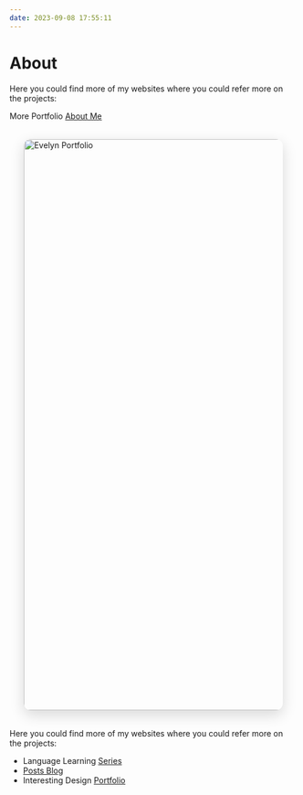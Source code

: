 ```yaml
---
date: 2023-09-08 17:55:11
---
```


# About 

<style>
  .img-shadow {
    box-shadow: 0 8px 24px rgba(0, 0, 0, 0.15);
    border-radius: 12px;
    display: block;
    margin: 2rem auto;
    max-width: 90%;
    transition: transform 0.3s ease;
  }

  .img-shadow:hover {
    transform: scale(1.05) rotate(1deg);
    cursor: pointer;
  }
</style>

<div>
  <p>Here you could find more of my websites where you could refer more on the projects:</p>

  <p>More Portfolio <a href="https://evelyyyynnnn.github.io/">About Me</a></p>

  <a href="https://evelyyyynnnn.github.io/" target="_blank">
    <img src="/img/Evelyn-Portfolio.jpg" alt="Evelyn Portfolio" width="1000" class="img-shadow" />
  </a>
</div>



Here you could find more of my websites where you could refer more on the projects:




- Language Learning [Series](https://korean-book.netlify.app)
- [Posts Blog](https://evelyn-english-post-site.vercel.app/)
- Interesting Design [Portfolio](https://jekyll-typing-artist.vercel.app/)